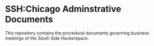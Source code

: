 # SSH:Chicago Adminstrative Documents #

This repository contains the procedural documents governing business meetings of the South Side Hackerspace.
